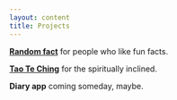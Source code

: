 ```yaml
---
layout: content
title: Projects
---
```


[**Random fact**](http://random-fact.heroku.com/)
for people who like fun facts.

[**Tao Te Ching**](/tao-te-ching.html)
for the spiritually inclined.

**Diary app** coming someday, maybe.
